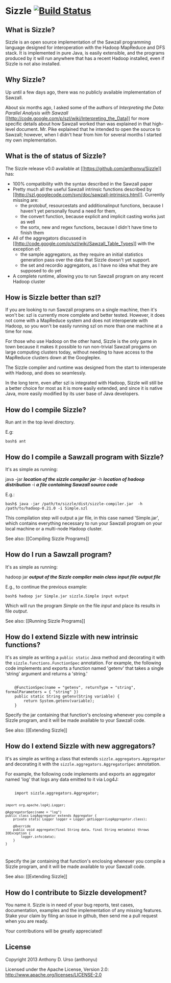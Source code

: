 Sizzle [![Build Status](https://travis-ci.org/anthonyu/Sizzle.png)](https://travis-ci.org/anthonyu/Sizzle)
======

What is Sizzle?
---------------

Sizzle is an open source implementation of the Sawzall programming language designed for
interoperation with the Hadoop MapReduce and DFS stack.  It is implemented in pure Java, is easily
extensible, and the programs produced by it will run anywhere that has a recent Hadoop installed,
even if Sizzle is not also installed.

Why Sizzle?
-----------

Up until a few days ago, there was no publicly available implementation of Sawzall.

About six months ago, I asked some of the authors of _Interpreting the Data: Parallel Analysis with
Sawzall_ [[http://code.google.com/p/szl/wiki/Interpreting_the_Data]] for more specific details about
how Sawzall worked than was explained in that high-level document.  Mr. Pike explained that he
intended to open the source to Sawzall; however, when I didn't hear from him for several months I
started my own implementation.

What is the of status of Sizzle?
--------------------------------

The Sizzle release v0.0 available at [[https://github.com/anthonyu/Sizzle]] has:

* 100% compatibility with the syntax described in the Sawzall paper
* Pretty much all the useful Sawzall intrinsic functions described by [[http://szl.googlecode.com/svn/doc/sawzall-intrinsics.html]]. Currently missing are:
    * the protobuf, resourcestats and additionalinput functions, because I haven't yet personally found a need for them,
    * the convert function, because explicit and implicit casting works just as well 
    * the sortx, new and regex functions, because I didn't have time to finish them
* All of the aggregators discussed in [[http://code.google.com/p/szl/wiki/Sawzall_Table_Types]] with the exception of:
    * the sample aggregators, as they require an initial statistics generation pass over the data that Sizzle doesn't yet support.
    * the set and recordio aggregators, as I have no idea what they are supposed to do yet
* A complete runtime, allowing you to run Sawzall program on any recent Hadoop cluster

How is Sizzle better than szl?
------------------------------

If you are looking to run Sawzall programs on a single machine, then it's won't be: szl is currently
more complete and better tested.  However, it does not come with a MapReduce system and does not
interoperate with Hadoop, so you won't be easily running szl on more than one machine at a time for now.

For those who use Hadoop on the other hand, Sizzle is the only game in town because it makes it
possible to run non-trivial Sawzall progams on large computing clusters today, without needing to have
access to the MapReduce clusters down at the Googleplex.

The Sizzle compiler and runtime was designed from the start to interoperate with Hadoop, and does so
seamlessly.

In the long term, even after szl is integrated with Hadoop, Sizzle will still be a better choice for
most as it is more easily extended, and since it is native Java, more easily modified by its user base
of Java developers.

How do I compile Sizzle?
------------------------

Run ant in the top level directory.

E.g:

`bash$ ant`

How do I compile a Sawzall program with Sizzle?
-----------------------------------------------

It's as simple as running:

java -jar ***location of the sizzle compiler jar*** -h ***location of hadoop distribution***
-i ***a file containing Sawzall source code***

E.g.:

`bash$ java -jar /path/to/sizzle/dist/sizzle-compiler.jar  -h /path/to/hadoop-0.21.0 -i Simple.szl`

This compilation step will output a jar file, in this case named 'Simple.jar', which contains everything
necessary to run your Sawzall program on your local machine or a multi-node Hadoop cluster.

See also: [[Compiling Sizzle Programs]]

How do I run a Sawzall program?
-------------------------------

It's as simple as running:

hadoop jar ***output of the Sizzle compiler*** ***main class*** ***input file*** ***output file***

E.g., to continue the previous example:

`bash$ hadoop jar Simple.jar sizzle.Simple input output`

Which will run the program *Simple* on the file *input* and place its results in file *output*.

See also: [[Running Sizzle Programs]]

How do I extend Sizzle with new intrinsic functions?
----------------------------------------------------

It's as simple as writing a `public static` Java method and decorating it with the
`sizzle.functions.FunctionSpec` annotation.  For example, the following code implements and exports a
function named 'getenv' that takes a single 'string' argument and returns a 'string.' 

<code>
    @FunctionSpec(name = "getenv", returnType = "string", formalParameters = { "string" })
    public static String getenv(String variable) {
        return System.getenv(variable);
    }
</code>

Specify the jar containing that function's enclosing whenever you compile a Sizzle program, and it will
be made available to your Sawzall code.

See also: [[Extending Sizzle]]

How do I extend Sizzle with new aggregators?
----------------------------------------------------

It's as simple as writing a class that extends `sizzle.aggregators.Aggregator` and decorating it
with the `sizzle.aggregators.AggregatorSpec` annotation.

For example, the following code implements and exports an aggregator named 'log' that 
logs any data emitted to it via Log4J:

<code>
    import sizzle.aggregators.Aggregator;

    import org.apache.log4j.Logger;

    @AggregatorSpec(name = "log")
    public class LogAggregator extends Aggregator {
        private static Logger logger = Logger.getLogger(LogAggregator.class);

        @Override
        public void aggregate(final String data, final String metadata) throws IOException {
            logger.info(data);
        }
    }
</code>

Specify the jar containing that function's enclosing whenever you compile a Sizzle program, and it will
be made available to your Sawzall code.

See also: [[Extending Sizzle]]

How do I contribute to Sizzle development?
------------------------------------------

You name it. Sizzle is in need of your bug reports, test cases, documentation, examples and the
implementation of any missing features. Stake your claim by filing an issue in github, then send me a
pull request when you are ready.

Your contributions will be greatly appreciated!

License
-------

Copyright 2013 Anthony D. Urso (anthonyu)

Licensed under the Apache License, Version 2.0: http://www.apache.org/licenses/LICENSE-2.0
